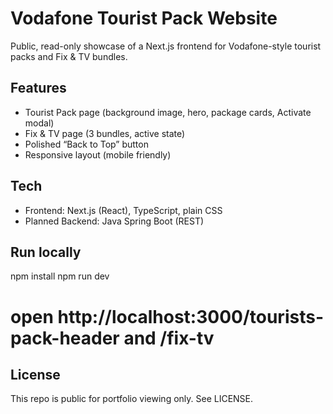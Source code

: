 # Vodafone Tourist Pack Website

Public, read-only showcase of a Next.js frontend for Vodafone-style tourist packs and Fix & TV bundles.

## Features
- Tourist Pack page (background image, hero, package cards, Activate modal)
- Fix & TV page (3 bundles, active state)
- Polished “Back to Top” button
- Responsive layout (mobile friendly)

## Tech
- Frontend: Next.js (React), TypeScript, plain CSS
- Planned Backend: Java Spring Boot (REST)

## Run locally
npm install
npm run dev
# open http://localhost:3000/tourists-pack-header and /fix-tv

## License
This repo is public for portfolio viewing only. See LICENSE.
